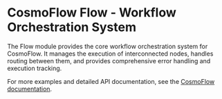 # CosmoFlow Flow - Workflow Orchestration System

The Flow module provides the core workflow orchestration system for CosmoFlow. It manages the execution of interconnected nodes, handles routing between them, and provides comprehensive error handling and execution tracking.

For more examples and detailed API documentation, see the [CosmoFlow documentation](https://docs.rs/cosmoflow).